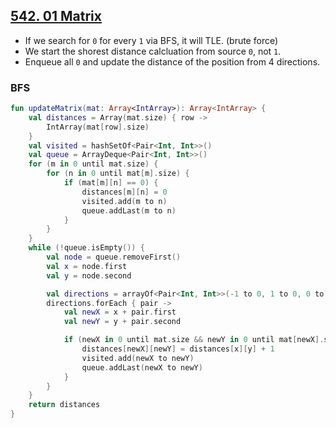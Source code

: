 ## [542. 01 Matrix](https://leetcode.com/problems/01-matrix/)

* If we search for `0` for every `1` via BFS, it will TLE. (brute force)
* We start the shorest distance calcluation from source `0`, not `1`. 
* Enqueue all `0` and update the distance of the position from 4 directions.

### BFS
```kotlin
fun updateMatrix(mat: Array<IntArray>): Array<IntArray> {
    val distances = Array(mat.size) { row ->
        IntArray(mat[row].size)
    }
    val visited = hashSetOf<Pair<Int, Int>>()
    val queue = ArrayDeque<Pair<Int, Int>>()
    for (m in 0 until mat.size) {
        for (n in 0 until mat[m].size) {
            if (mat[m][n] == 0) {
                distances[m][n] = 0
                visited.add(m to n)
                queue.addLast(m to n)
            }
        }
    }
    while (!queue.isEmpty()) {
        val node = queue.removeFirst()
        val x = node.first
        val y = node.second

        val directions = arrayOf<Pair<Int, Int>>(-1 to 0, 1 to 0, 0 to -1, 0 to 1)
        directions.forEach { pair ->
            val newX = x + pair.first
            val newY = y + pair.second

            if (newX in 0 until mat.size && newY in 0 until mat[newX].size && !visited.contains(newX to newY)) {
                distances[newX][newY] = distances[x][y] + 1
                visited.add(newX to newY)
                queue.addLast(newX to newY)
            }
        }
    }
    return distances
}
```